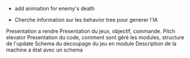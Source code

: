 
* add animation for enemy's death


* Cherche information sur les behavior tree pour generer l'IA

Presentation a rendre
Presentation du jeux, objectif, commande. Pitch elevator
Presentation du code, comment sont géré les modules, structure de l'update
Schema du decoupage du jeu en module
Description de la machine a état avec un schema